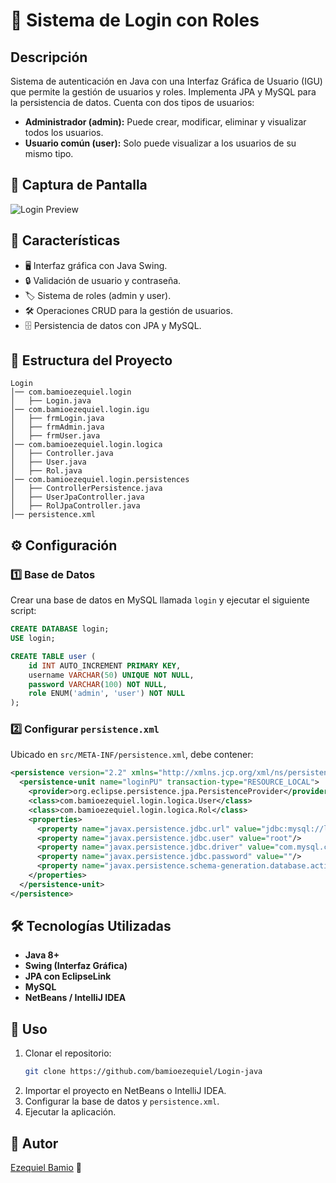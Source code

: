 # 🔐 Sistema de Login con Roles

## Descripción
Sistema de autenticación en Java con una Interfaz Gráfica de Usuario (IGU) que permite la gestión de usuarios y roles. Implementa JPA y MySQL para la persistencia de datos. Cuenta con dos tipos de usuarios:
- **Administrador (admin):** Puede crear, modificar, eliminar y visualizar todos los usuarios.
- **Usuario común (user):** Solo puede visualizar a los usuarios de su mismo tipo.

## 📸 Captura de Pantalla
![Login Preview]()

## 🚀 Características
- 🖥️ Interfaz gráfica con Java Swing.
- 🔒 Validación de usuario y contraseña.
- 🏷️ Sistema de roles (admin y user).
- 🛠️ Operaciones CRUD para la gestión de usuarios.
- 🗄️ Persistencia de datos con JPA y MySQL.

## 📂 Estructura del Proyecto
```
Login
│── com.bamioezequiel.login
│   ├── Login.java
│── com.bamioezequiel.login.igu
│   ├── frmLogin.java
│   ├── frmAdmin.java
│   ├── frmUser.java
│── com.bamioezequiel.login.logica
│   ├── Controller.java
│   ├── User.java
│   ├── Rol.java
│── com.bamioezequiel.login.persistences
│   ├── ControllerPersistence.java
│   ├── UserJpaController.java
│   ├── RolJpaController.java
│── persistence.xml
```

## ⚙️ Configuración
### 1️⃣ Base de Datos
Crear una base de datos en MySQL llamada `login` y ejecutar el siguiente script:
```sql
CREATE DATABASE login;
USE login;

CREATE TABLE user (
    id INT AUTO_INCREMENT PRIMARY KEY,
    username VARCHAR(50) UNIQUE NOT NULL,
    password VARCHAR(100) NOT NULL,
    role ENUM('admin', 'user') NOT NULL
);
```

### 2️⃣ Configurar `persistence.xml`
Ubicado en `src/META-INF/persistence.xml`, debe contener:
```xml
<persistence version="2.2" xmlns="http://xmlns.jcp.org/xml/ns/persistence">
  <persistence-unit name="loginPU" transaction-type="RESOURCE_LOCAL">
    <provider>org.eclipse.persistence.jpa.PersistenceProvider</provider>
    <class>com.bamioezequiel.login.logica.User</class>
    <class>com.bamioezequiel.login.logica.Rol</class>
    <properties>
      <property name="javax.persistence.jdbc.url" value="jdbc:mysql://localhost:3306/login?serverTimezone=UTC"/>
      <property name="javax.persistence.jdbc.user" value="root"/>
      <property name="javax.persistence.jdbc.driver" value="com.mysql.cj.jdbc.Driver"/>
      <property name="javax.persistence.jdbc.password" value=""/>
      <property name="javax.persistence.schema-generation.database.action" value="create"/>
    </properties>
  </persistence-unit>
</persistence>
```

## 🛠️ Tecnologías Utilizadas
- **Java 8+**
- **Swing (Interfaz Gráfica)**
- **JPA con EclipseLink**
- **MySQL**
- **NetBeans / IntelliJ IDEA**

## 📜 Uso
1. Clonar el repositorio:
   ```sh
   git clone https://github.com/bamioezequiel/Login-java
   ```
2. Importar el proyecto en NetBeans o IntelliJ IDEA.
3. Configurar la base de datos y `persistence.xml`.
4. Ejecutar la aplicación.

## 📌 Autor
[Ezequiel Bamio](https://github.com/bamioezequiel) 🚀

